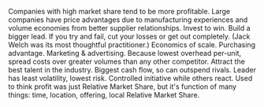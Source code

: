 
Companies with high market share tend to be more profitable. Large companies have price advantages due to manufacturing experiences and volume economies from better supplier relationships.
Invest to win. Build a bigger lead. If you try and fail, cut your losses or get out completely. (Jack Welch was its most thoughtful practitioner.)
Economics of scale. Purchasing advantage. Marketing & advertising. Because lowest overhead per-unit, spread costs over greater volumes than any other competitor. Attract the best talent in the industry. Biggest cash flow, so can outspend rivals. Leader has least volatility, lowest risk. Controlled initiative while others react.
Used to think profit was just Relative Market Share, but it's function of many things: time, location, offering, local Relative Market Share.
